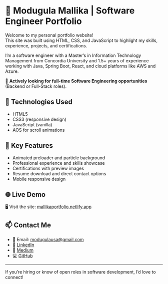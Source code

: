 # 💼 Modugula Mallika | Software Engineer Portfolio

Welcome to my personal portfolio website!  
This site was built using HTML, CSS, and JavaScript to highlight my skills, experience, projects, and certifications.

I’m a software engineer with a Master’s in Information Technology Management from Concordia University and 1.5+ years of experience working with Java, Spring Boot, React, and cloud platforms like AWS and Azure.

🚀 **Actively looking for full-time Software Engineering opportunities** (Backend or Full-Stack roles).

## 🔧 Technologies Used
- HTML5
- CSS3 (responsive design)
- JavaScript (vanilla)
- AOS for scroll animations

## 📌 Key Features
- Animated preloader and particle background
- Professional experience and skills showcase
- Certifications with preview images
- Resume download and direct contact options
- Mobile responsive design

## 🌐 Live Demo
🖥️ Visit the site: [mallikaportfolio.netlify.app](https://mallikaportfolio.netlify.app)

## 📫 Contact Me
- 📧 Email: modugulausa@gmail.com
- 🔗 [LinkedIn](https://linkedin.com/in/modugula-mallika)
- 📖 [Medium](https://medium.com/@mallikamodugula)
- 💻 [GitHub](https://github.com/Mallika28)

---

If you’re hiring or know of open roles in software development, I’d love to connect!
